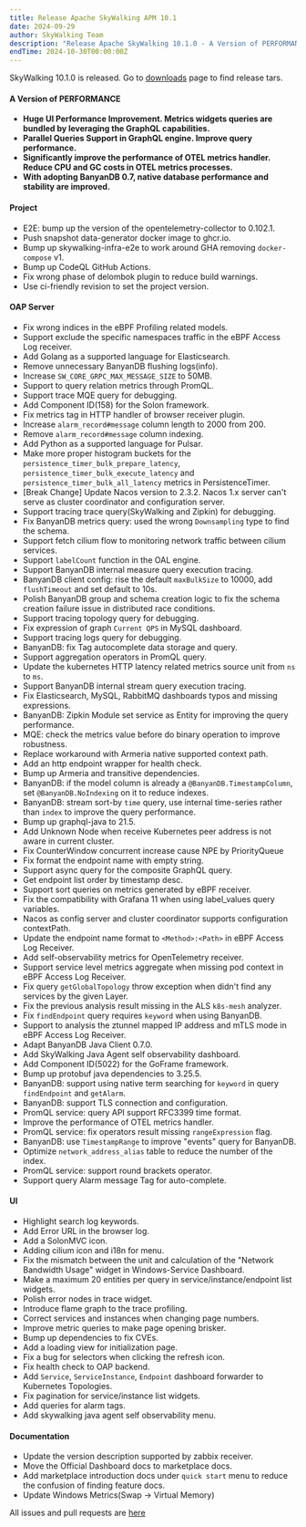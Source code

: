 ```yaml
---
title: Release Apache SkyWalking APM 10.1
date: 2024-09-29
author: SkyWalking Team
description: "Release Apache SkyWalking 10.1.0 - A Version of PERFORMANCE"
endTime: 2024-10-30T00:00:00Z
---
```


SkyWalking 10.1.0 is released. Go to [downloads](/downloads) page to find release tars.


#### A Version of PERFORMANCE
* **Huge UI Performance Improvement. Metrics widgets queries are bundled by leveraging the GraphQL capabilities.**
* **Parallel Queries Support in GraphQL engine. Improve query performance.**
* **Significantly improve the performance of OTEL metrics handler. Reduce CPU and GC costs in OTEL metrics processes.**
* **With adopting BanyanDB 0.7, native database performance and stability are improved.**

#### Project

* E2E: bump up the version of the opentelemetry-collector to 0.102.1.
* Push snapshot data-generator docker image to ghcr.io.
* Bump up skywalking-infra-e2e to work around GHA removing `docker-compose` v1.
* Bump up CodeQL GitHub Actions.
* Fix wrong phase of delombok plugin to reduce build warnings.
* Use ci-friendly revision to set the project version.

#### OAP Server

* Fix wrong indices in the eBPF Profiling related models.
* Support exclude the specific namespaces traffic in the eBPF Access Log receiver.
* Add Golang as a supported language for Elasticsearch.
* Remove unnecessary BanyanDB flushing logs(info).
* Increase `SW_CORE_GRPC_MAX_MESSAGE_SIZE` to 50MB.
* Support to query relation metrics through PromQL.
* Support trace MQE query for debugging.
* Add Component ID(158) for the Solon framework.
* Fix metrics tag in HTTP handler of browser receiver plugin.
* Increase `alarm_record#message` column length to 2000 from 200.
* Remove `alarm_record#message` column indexing.
* Add Python as a supported language for Pulsar.
* Make more proper histogram buckets for the `persistence_timer_bulk_prepare_latency`,
  `persistence_timer_bulk_execute_latency` and `persistence_timer_bulk_all_latency` metrics in PersistenceTimer.
* [Break Change] Update Nacos version to 2.3.2. Nacos 1.x server can't serve as cluster coordinator and configuration server.
* Support tracing trace query(SkyWalking and Zipkin) for debugging.
* Fix BanyanDB metrics query: used the wrong `Downsampling` type to find the schema.
* Support fetch cilium flow to monitoring network traffic between cilium services.
* Support `labelCount` function in the OAL engine.
* Support BanyanDB internal measure query execution tracing.
* BanyanDB client config: rise the default `maxBulkSize` to 10000, add `flushTimeout` and set default to 10s.
* Polish BanyanDB group and schema creation logic to fix the schema creation failure issue in distributed race conditions.
* Support tracing topology query for debugging.
* Fix expression of graph `Current QPS` in MySQL dashboard.
* Support tracing logs query for debugging.
* BanyanDB: fix Tag autocomplete data storage and query.
* Support aggregation operators in PromQL query.
* Update the kubernetes HTTP latency related metrics source unit from `ns` to `ms`.
* Support BanyanDB internal stream query execution tracing.
* Fix Elasticsearch, MySQL, RabbitMQ dashboards typos and missing expressions.
* BanyanDB: Zipkin Module set service as Entity for improving the query performance.
* MQE: check the metrics value before do binary operation to improve robustness.
* Replace workaround with Armeria native supported context path.
* Add an http endpoint wrapper for health check.
* Bump up Armeria and transitive dependencies.
* BanyanDB: if the model column is already a `@BanyanDB.TimestampColumn`, set `@BanyanDB.NoIndexing` on it to reduce indexes.
* BanyanDB: stream sort-by `time` query, use internal time-series rather than `index` to improve the query performance.
* Bump up graphql-java to 21.5.
* Add Unknown Node when receive Kubernetes peer address is not aware in current cluster.
* Fix CounterWindow concurrent increase cause NPE by PriorityQueue
* Fix format the endpoint name with empty string.
* Support async query for the composite GraphQL query.
* Get endpoint list order by timestamp desc.
* Support sort queries on metrics generated by eBPF receiver.
* Fix the compatibility with Grafana 11 when using label_values query variables.
* Nacos as config server and cluster coordinator supports configuration contextPath.
* Update the endpoint name format to `<Method>:<Path>` in eBPF Access Log Receiver.
* Add self-observability metrics for OpenTelemetry receiver.
* Support service level metrics aggregate when missing pod context in eBPF Access Log Receiver.
* Fix query `getGlobalTopology` throw exception when didn't find any services by the given Layer.
* Fix the previous analysis result missing in the ALS `k8s-mesh` analyzer.
* Fix `findEndpoint` query requires `keyword` when using BanyanDB.
* Support to analysis the ztunnel mapped IP address and mTLS mode in eBPF Access Log Receiver.
* Adapt BanyanDB Java Client 0.7.0.
* Add SkyWalking Java Agent self observability dashboard.
* Add Component ID(5022) for the GoFrame framework.
* Bump up protobuf java dependencies to 3.25.5.
* BanyanDB: support using native term searching for `keyword` in query `findEndpoint` and `getAlarm`.
* BanyanDB: support TLS connection and configuration.
* PromQL service: query API support RFC3399 time format.
* Improve the performance of OTEL metrics handler.
* PromQL service: fix operators result missing `rangeExpression` flag.
* BanyanDB: use `TimestampRange` to improve "events" query for BanyanDB.
* Optimize `network_address_alias` table to reduce the number of the index.
* PromQL service: support round brackets operator.
* Support query Alarm message Tag for auto-complete.

#### UI

* Highlight search log keywords.
* Add Error URL in the browser log.
* Add a SolonMVC icon.
* Adding cilium icon and i18n for menu.
* Fix the mismatch between the unit and calculation of the "Network Bandwidth Usage" widget in Windows-Service Dashboard.
* Make a maximum 20 entities per query in service/instance/endpoint list widgets.
* Polish error nodes in trace widget.
* Introduce flame graph to the trace profiling.
* Correct services and instances when changing page numbers.
* Improve metric queries to make page opening brisker.
* Bump up dependencies to fix CVEs.
* Add a loading view for initialization page.
* Fix a bug for selectors when clicking the refresh icon.
* Fix health check to OAP backend.
* Add `Service`, `ServiceInstance`, `Endpoint` dashboard forwarder to Kubernetes Topologies.
* Fix pagination for service/instance list widgets.
* Add queries for alarm tags.
* Add skywalking java agent self observability menu.

#### Documentation

* Update the version description supported by zabbix receiver.
* Move the Official Dashboard docs to marketplace docs.
* Add marketplace introduction docs under `quick start` menu to reduce the confusion of finding feature docs.
* Update Windows Metrics(Swap -> Virtual Memory)


All issues and pull requests are [here](https://github.com/apache/skywalking/milestone/205?closed=1)
